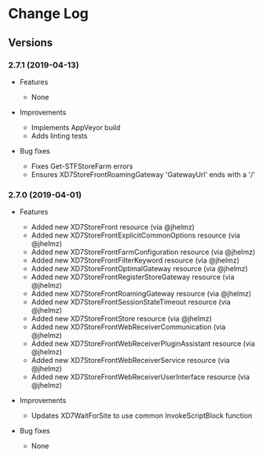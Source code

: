 # Change Log #

## Versions ##

### 2.7.1 (2019-04-13) ###

* Features
  * None

* Improvements
  * Implements AppVeyor build
  * Adds linting tests

* Bug fixes
  * Fixes Get-STFStoreFarm errors
  * Ensures XD7StoreFrontRoamingGateway 'GatewayUrl' ends with a '/'

### 2.7.0 (2019-04-01) ###

* Features
  * Added new XD7StoreFront resource (via @jhelmz)
  * Added new XD7StoreFrontExplicitCommonOptions resource (via @jhelmz)
  * Added new XD7StoreFrontFarmConfiguration resource (via @jhelmz)
  * Added new XD7StoreFrontFilterKeyword resource (via @jhelmz)
  * Added new XD7StoreFrontOptimalGateway resource (via @jhelmz)
  * Added new XD7StoreFrontRegisterStoreGateway resource (via @jhelmz)
  * Added new XD7StoreFrontRoamingGateway resource (via @jhelmz)
  * Added new XD7StoreFrontSessionStateTimeout resource (via @jhelmz)
  * Added new XD7StoreFrontStore resource (via @jhelmz)
  * Added new XD7StoreFrontWebReceiverCommunication (via @jhelmz)
  * Added new XD7StoreFrontWebReceiverPluginAssistant resource (via @jhelmz)
  * Added new XD7StoreFrontWebReceiverService resource (via @jhelmz)
  * Added new XD7StoreFrontWebReceiverUserInterface resource (via @jhelmz)

* Improvements
  * Updates XD7WaitForSite to use common InvokeScriptBlock function

* Bug fixes
  * None
